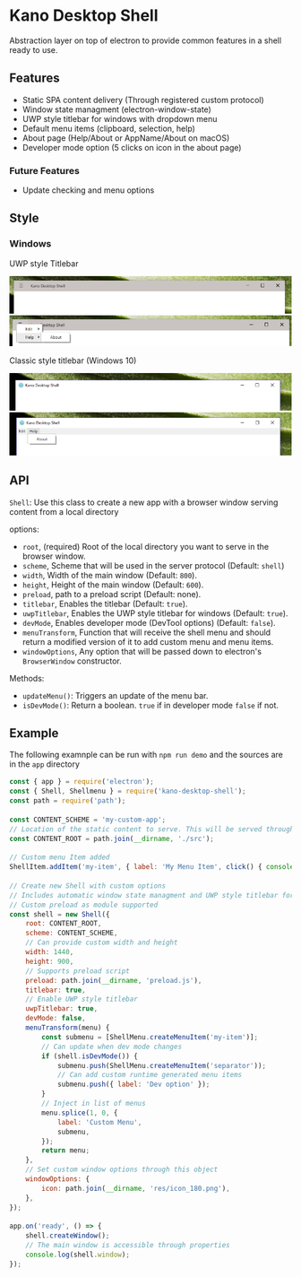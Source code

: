 # Kano Desktop Shell

Abstraction layer on top of electron to provide common features in a shell ready to use.

## Features

 - Static SPA content delivery (Through registered custom protocol)
 - Window state managment (electron-window-state)
 - UWP style titlebar for windows with dropdown menu
 - Default menu items (clipboard, selection, help)
 - About page (Help/About or AppName/About on macOS)
 - Developer mode option (5 clicks on icon in the about page)

### Future Features

 - Update checking and menu options

## Style

### Windows

UWP style Titlebar

![Classic](res/uwp.png?raw=true)
![Classic](res/uwp-menu.png?raw=true)

Classic style titlebar (Windows 10)

![Classic](res/classic.png?raw=true)
![Classic](res/classic-menu.png?raw=true)

## API

`Shell`: Use this class to create a new app with a browser window serving content from a local directory

options: 
 - `root`, (required) Root of the local directory you want to serve in the browser window.
 - `scheme`, Scheme that will be used in the server protocol (Default: `shell`)
 - `width`, Width of the main window (Default: `800`).
 - `height`, Height of the main window (Default: `600`).
 - `preload`, path to a preload script (Default: none).
 - `titlebar`, Enables the titlebar (Default: `true`).
 - `uwpTitlebar`, Enables the UWP style titlebar for windows (Default: `true`).
 - `devMode`, Enables developer mode (DevTool options) (Default: `false`).
 - `menuTransform`, Function that will receive the shell menu and should return a modified version of it to add custom menu and menu items.
 - `windowOptions`, Any option that will be passed down to electron's `BrowserWindow` constructor.

Methods:

 - `updateMenu()`: Triggers an update of the menu bar.
 - `isDevMode()`: Return a boolean. `true` if in developer mode `false` if not.

## Example

The following examnple can be run with `npm run demo` and the sources are in the `app` directory

```js
const { app } = require('electron');
const { Shell, Shellmenu } = require('kano-desktop-shell');
const path = require('path');

const CONTENT_SCHEME = 'my-custom-app';
// Location of the static content to serve. This will be served through a custom protocol
const CONTENT_ROOT = path.join(__dirname, './src');

// Custom menu Item added
ShellItem.addItem('my-item', { label: 'My Menu Item', click() { console.log('My Menu Item') } });

// Create new Shell with custom options
// Includes automatic window state managment and UWP style titlebar for windows
// Custom preload as module supported
const shell = new Shell({
    root: CONTENT_ROOT,
    scheme: CONTENT_SCHEME,
    // Can provide custom width and height
    width: 1440,
    height: 900,
    // Supports preload script
    preload: path.join(__dirname, 'preload.js'),
    titlebar: true,
    // Enable UWP style titlebar
    uwpTitlebar: true,
    devMode: false,
    menuTransform(menu) {
        const submenu = [ShellMenu.createMenuItem('my-item')];
        // Can update when dev mode changes
        if (shell.isDevMode()) {
            submenu.push(ShellMenu.createMenuItem('separator'));
            // Can add custom runtime generated menu items
            submenu.push({ label: 'Dev option' });
        }
        // Inject in list of menus
        menu.splice(1, 0, {
            label: 'Custom Menu',
            submenu,
        });
        return menu;
    },
    // Set custom window options through this object
    windowOptions: {
        icon: path.join(__dirname, 'res/icon_180.png'),
    },
});

app.on('ready', () => {
    shell.createWindow();
    // The main window is accessible through properties
    console.log(shell.window);
});
```